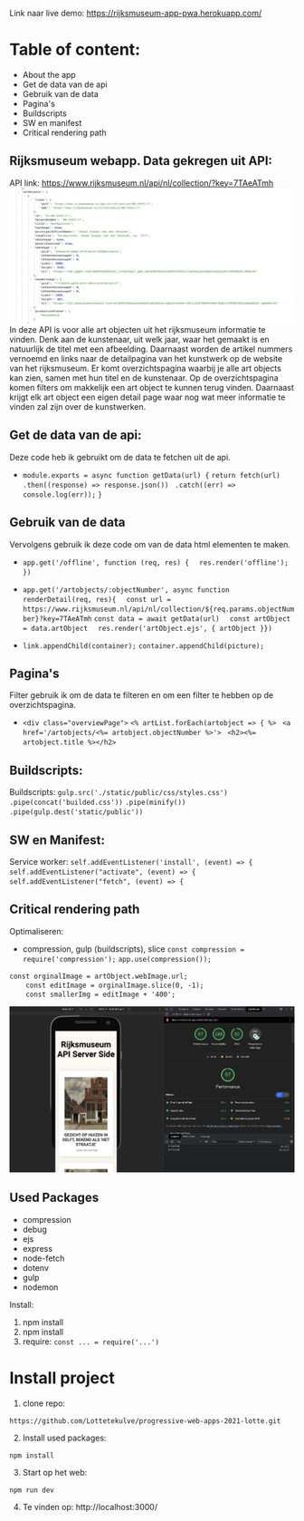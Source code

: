 <!-- Add a link to your live demo in Github Pages 🌐-->
Link naar live demo: https://rijksmuseum-app-pwa.herokuapp.com/

<!-- ☝️ replace this description with a description of your own work -->

# Table of content:
- About the app
- Get de data van de api
- Gebruik van de data
- Pagina's
- Buildscripts
- SW en manifest
- Critical rendering path


## Rijksmuseum webapp. Data gekregen uit API:
API link: https://www.rijksmuseum.nl/api/nl/collection/?key=7TAeATmh
 ![](./static/public/images/data.png)
In deze API is voor alle art objecten uit het rijksmuseum informatie te vinden. Denk aan de kunstenaar, uit welk jaar, waar het gemaakt is en natuurlijk de titel met een afbeelding. Daarnaast worden de artikel nummers vernoemd en links naar de detailpagina van het kunstwerk op de website van het rijksmuseum. 
Er komt overzichtspagina waarbij je alle art objects kan zien, samen met hun titel en de kunstenaar. Op de overzichtspagina komen filters om makkelijk een art object te kunnen terug vinden. Daarnaast krijgt elk art object een eigen detail page waar nog wat meer informatie te vinden zal zijn over de kunstwerken.

## Get de data van de api:
Deze code heb ik gebruikt om de data te fetchen uit de api.
- `module.exports = async function getData(url) {`
  `return fetch(url)`
    `.then((response) => response.json())`
   ` .catch((err) => console.log(err));`
`}`

## Gebruik van de data
Vervolgens gebruik ik deze code om van de data html elementen te maken.
- `app.get('/offline', function (req, res) {`
  `  res.render('offline');`
  `})`

- `app.get('/artobjects/:objectNumber', async function renderDetail(req, res){`
  `  const url = https://www.rijksmuseum.nl/api/nl/collection/${req.params.objectNumber}?key=7TAeATmh`
  `const data = await getData(url)`
  `  const artObject = data.artObject`
  `  res.render('artObject.ejs', { artObject }})`

- `link.appendChild(container);`
  `container.appendChild(picture);`

## Pagina's
Filter gebruik ik om de data te filteren en om een filter te hebben op de overzichtspagina.
- `<div class="overviewPage">`
      `<% artList.forEach(artobject => { %>`
     `  <a href='/artobjects/<%= artobject.objectNumber %>'> `
     ` <h2><%= artobject.title %></h2>`


## Buildscripts:
Buildscripts:
`gulp.src('./static/public/css/styles.css')`
`.pipe(concat('builded.css'))`
`.pipe(minify())`
`.pipe(gulp.dest('static/public'))`

## SW en Manifest:
Service worker:
`self.addEventListener('install', (event) => {`
`self.addEventListener("activate", (event) => {`
`self.addEventListener("fetch", (event) => {`

## Critical rendering path
Optimaliseren:
- compression, gulp (buildscripts), slice
`const compression = require('compression');`
`app.use(compression());`

```
const orginalImage = artObject.webImage.url;
    const editImage = orginalImage.slice(0, -1);
    const smallerImg = editImage + '400';
```
 ![](./static/public/images/performance.png)


## Used Packages
- compression
- debug
- ejs
- express
- node-fetch
- dotenv
- gulp
- nodemon

Install:
1. npm install
2. npm install 
3. require: `const ... = require('...')`


# Install project
1. clone repo: 
``` 
https://github.com/Lottetekulve/progressive-web-apps-2021-lotte.git
```
2. Install used packages: 
```
npm install
```
3. Start op het web: 
```
npm run dev
```
4. Te vinden op: http://localhost:3000/